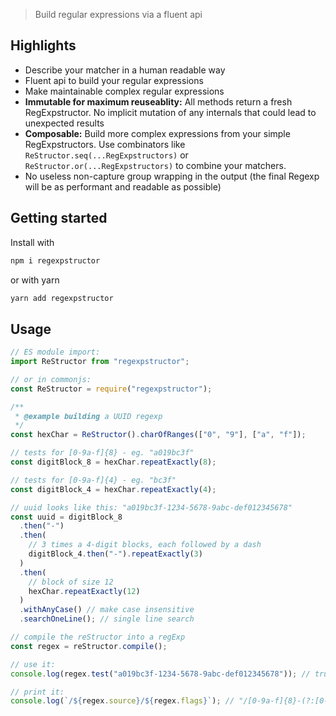 > Build regular expressions via a fluent api

## Highlights

- Describe your matcher in a human readable way
- Fluent api to build your regular expressions
- Make maintainable complex regular expressions
- **Immutable for maximum reuseablity:** All methods return a fresh RegExpstructor. No implicit mutation of any internals that could lead to unexpected results
- **Composable:** Build more complex expressions from your simple RegExpstructors. Use combinators like `ReStructor.seq(...RegExpstructors)` or `ReStructor.or(...RegExpstructors)` to combine your matchers.
- No useless non-capture group wrapping in the output (the final Regexp will be as performant and readable as possible)

## Getting started

Install with

```sh
npm i regexpstructor
```

or with yarn

```sh
yarn add regexpstructor
```

## Usage

```js
// ES module import:
import ReStructor from "regexpstructor";

// or in commonjs:
const ReStructor = require("regexpstructor");

/**
 * @example building a UUID regexp
 */
const hexChar = ReStructor().charOfRanges(["0", "9"], ["a", "f"]);

// tests for [0-9a-f]{8} - eg. "a019bc3f"
const digitBlock_8 = hexChar.repeatExactly(8);

// tests for [0-9a-f]{4} - eg. "bc3f"
const digitBlock_4 = hexChar.repeatExactly(4);

// uuid looks like this: "a019bc3f-1234-5678-9abc-def012345678"
const uuid = digitBlock_8
  .then("-")
  .then(
    // 3 times a 4-digit blocks, each followed by a dash
    digitBlock_4.then("-").repeatExactly(3)
  )
  .then(
    // block of size 12
    hexChar.repeatExactly(12)
  )
  .withAnyCase() // make case insensitive
  .searchOneLine(); // single line search

// compile the reStructor into a regExp
const regex = reStructor.compile();

// use it:
console.log(regex.test("a019bc3f-1234-5678-9abc-def012345678")); // true

// print it:
console.log(`/${regex.source}/${regex.flags}`); // "/[0-9a-f]{8}-(?:[0-9a-f]{4}-){3}[0-9a-f]{12}/gi"
```

##
